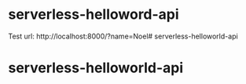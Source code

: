 # serverless-helloword-api
Test url: http://localhost:8000/?name=Noel# serverless-helloworld-api
# serverless-helloworld-api
